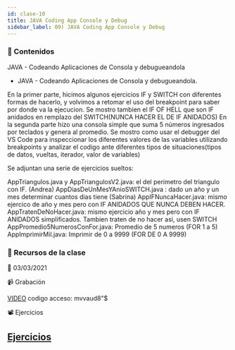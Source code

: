 ```yaml
---
id: clase-10
title: JAVA Coding App Console y Debug
sidebar_label: 09) JAVA Coding App Console y Debug
---
```




### 📝 Contenidos

JAVA - Codeando Aplicaciones de Consola y debugueandola

- JAVA - Codeando Aplicaciones de Consola y debugueandola. 

En la primer parte, hicimos algunos ejercicios IF y SWITCH con diferentes formas de hacerlo, y volvimos a retomar el uso del breakpoint para saber por donde va la ejecucion. Se mostro tambien el IF OF HELL que son IF anidados en remplazo del SWITCH(NUNCA HACER EL DE IF ANIDADOS)
En la segunda parte hizo una consola simple que suma 5 números ingresados por teclados y genera al promedio. Se mostro como usar el debugger del VS Code para inspeccionar los diferentes valores de las variables utilizando breakpoints y analizar el codigo ante diferentes tipos de situaciones(tipos de datos, vueltas, iterador, valor de variables)

Se adjuntan una serie de ejercicios sueltos:

AppTriangulos.java y AppTriangulosV2.java: el del perimetro del triangulo con IF. (Andrea)
AppDiasDeUnMesYAnioSWITCH.java : dado un año y un mes determinar cuantos dias tiene (Sabrina)
AppIFNuncaHacer.java: mismo ejercico de año y mes pero con IF ANIDADOS QUE NUNCA DEBEN HACER.
AppTratenDeNoHacer.java: mismo ejercicio año y mes pero con IF ANIDADOS simplificados. Tambien traten de no hacer asi, usen SWITCH
AppPromedio5NumerosConFor.java: Promedio de 5 numeros (FOR 1 a 5)
AppImprimirMil.java: Imprimir de 0 a 9999 (FOR DE 0 A 9999)


### 🚀 Recursos de la clase

📆 03/03/2021

📹 Grabación

[VIDEO](https://us02web.zoom.us/rec/share/Eg26ziDnY2_MxovPXcU_nthYYhSTxpiDETuz47JbMBqRtlAS2vaSKrFBrROwch5k.mgkkZIeMro9QfQYz)
codigo acceso: mvvaud8"$

📽 Ejercicios

[Ejercicios](https://6ta-backend-online.adaitw.org/clases/10/EjerciciosIFSwitchYFor.zip)
---
